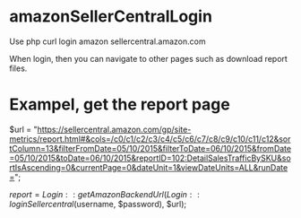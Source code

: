 # amazonSellerCentralLogin
Use php curl login amazon sellercentral.amazon.com

When login, then you can navigate to other pages such as download report files.

 # Exampel, get the report page 

$url = "https://sellercentral.amazon.com/gp/site-metrics/report.html#&cols=/c0/c1/c2/c3/c4/c5/c6/c7/c8/c9/c10/c11/c12&sortColumn=13&filterFromDate=05/10/2015&filterToDate=06/10/2015&fromDate=05/10/2015&toDate=06/10/2015&reportID=102:DetailSalesTrafficBySKU&sortIsAscending=0&currentPage=0&dateUnit=1&viewDateUnits=ALL&runDate=";

$report = Login::getAmazonBackendUrl(Login::loginSellercentral($username, $password), $url);
